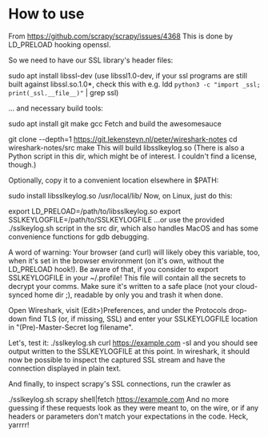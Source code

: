 # How to use
From https://github.com/scrapy/scrapy/issues/4368
This is done by LD_PRELOAD hooking openssl.

So we need to have our SSL library's header files:

sudo apt install libssl-dev
(use libssl1.0-dev, if your ssl programs are still built against libssl.so.1.0*, check this with e.g.
ldd `python3 -c "import _ssl; print(_ssl.__file__)"` | grep ssl)

... and necessary build tools:

sudo apt install git make gcc
Fetch and build the awesomesauce

git clone --depth=1 https://git.lekensteyn.nl/peter/wireshark-notes
cd wireshark-notes/src
make
This will build libsslkeylog.so
(There is also a Python script in this dir, which might be of interest. I couldn't find a license, though.)

Optionally, copy it to a convenient location elsewhere in $PATH:

sudo install libsslkeylog.so /usr/local/lib/
Now, on Linux, just do this:

export LD_PRELOAD=/path/to/libsslkeylog.so
export SSLKEYLOGFILE=/path/to/SSLKEYLOGFILE
...or use the provided ./sslkeylog.sh script in the src dir, which also handles MacOS and has some convenience functions for gdb debugging.

A word of warning: Your browser (and curl) will likely obey this variable, too, when it's set in the browser environment (on it's own, without the LD_PRELOAD hook!). Be aware of that, if you consider to export SSLKEYLOGFILE in your ~/.profile!
This file will contain all the secrets to decrypt your comms.
Make sure it's written to a safe place (not your cloud-synced home dir ;), readable by only you and trash it when done.

Open Wireshark, visit (Edit>)Preferences, and under the Protocols drop-down find TLS (or, if missing, SSL) and enter your SSLKEYLOGFILE location in "(Pre)-Master-Secret log filename".

Let's, test it: ./sslkeylog.sh curl https://example.com -sI
and you should see output written to the SSLKEYLOGFILE at this point.
In wireshark, it should now be possible to inspect the captured SSL stream and have the connection displayed in plain text.

And finally, to inspect scrapy's SSL connections, run the crawler as

./sslkeylog.sh scrapy shell|fetch https://example.com
And no more guessing if these requests look as they were meant to, on the wire, or if any headers or parameters don't match your expectations in the code.
Heck, yarrrr!

